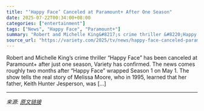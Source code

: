 ```yaml
---
title: "‘Happy Face’ Canceled at Paramount+ After One Season"
date: 2025-07-22T00:34:00+08:00
categories: ["entertainment"]
tags: ["News", "Happy Face", "Paramount+"]
summary: "Robert and Michelle King&#8217;s crime thriller &#8220;Happy Face&#8221; has been canceled at Paramount+ after just one season, Variety has confirmed. The news comes roughly two months after &#8220;Ha"
source_url: "https://variety.com/2025/tv/news/happy-face-canceled-paramount-one-season-1236466407/"
---
```


Robert and Michelle King&#8217;s crime thriller &#8220;Happy Face&#8221; has been canceled at Paramount+ after just one season, Variety has confirmed. The news comes roughly two months after &#8220;Happy Face&#8221; wrapped Season 1 on May 1. The show tells the real story of Melissa Moore, who in 1995, learned that her father, Keith Hunter Jesperson, was [&#8230;]

---

*来源: [原文链接](https://variety.com/2025/tv/news/happy-face-canceled-paramount-one-season-1236466407/)*
